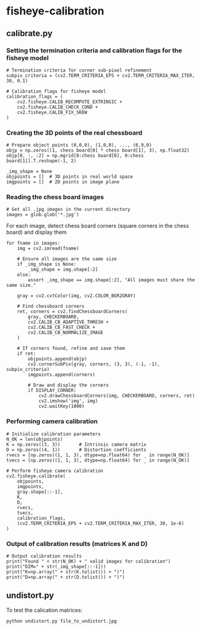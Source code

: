 # fisheye-calibration

## calibrate.py
### Setting the termination criteria and calibration flags for the fisheye model
````
# Termination criteria for corner sub-pixel refinement
subpix_criteria = (cv2.TERM_CRITERIA_EPS + cv2.TERM_CRITERIA_MAX_ITER, 30, 0.1)

# Calibration flags for fisheye model
calibration_flags = (
    cv2.fisheye.CALIB_RECOMPUTE_EXTRINSIC +
    cv2.fisheye.CALIB_CHECK_COND +
    cv2.fisheye.CALIB_FIX_SKEW
)
````

### Creating the 3D points of the real chessboard
````
# Prepare object points (0,0,0), (1,0,0), ..., (6,9,0)
objp = np.zeros((1, chess board[0] * chess board[1], 3), np.float32)
objp[0, :, :2] = np.mgrid[0:chess board[0], 0:chess board[1]].T.reshape(-1, 2)

_img_shape = None
objpoints = []  # 3D points in real world space
imgpoints = []  # 2D points in image plane
````

### Reading the chess board images
````
# Get all .jpg images in the current directory
images = glob.glob('*.jpg')
````

For each image, detect chess board corners (square corners in the chess board) and display them
````
for fname in images:
    img = cv2.imread(fname)
    
    # Ensure all images are the same size
    if _img_shape is None:
        _img_shape = img.shape[:2]
    else:
        assert _img_shape == img.shape[:2], "All images must share the same size."

    gray = cv2.cvtColor(img, cv2.COLOR_BGR2GRAY)

    # Find chessboard corners
    ret, corners = cv2.findChessboardCorners(
        gray, CHECKERBOARD,
        cv2.CALIB_CB_ADAPTIVE_THRESH + 
        cv2.CALIB_CB_FAST_CHECK + 
        cv2.CALIB_CB_NORMALIZE_IMAGE
    )

    # If corners found, refine and save them
    if ret:
        objpoints.append(objp)
        cv2.cornerSubPix(gray, corners, (3, 3), (-1, -1), subpix_criteria)
        imgpoints.append(corners)

        # Draw and display the corners
        if DISPLAY_CORNER:
            cv2.drawChessboardCorners(img, CHECKERBOARD, corners, ret)
            cv2.imshow('img', img)
            cv2.waitKey(1000)
````

### Performing camera calibration
````
# Initialize calibration parameters
N_OK = len(objpoints)
K = np.zeros((3, 3))       # Intrinsic camera matrix
D = np.zeros((4, 1))       # Distortion coefficients
rvecs = [np.zeros((1, 1, 3), dtype=np.float64) for _ in range(N_OK)]
tvecs = [np.zeros((1, 1, 3), dtype=np.float64) for _ in range(N_OK)]

# Perform fisheye camera calibration
cv2.fisheye.calibrate(
    objpoints,
    imgpoints,
    gray.shape[::-1],
    K,
    D,
    rvecs,
    tvecs,
    calibration_flags,
    (cv2.TERM_CRITERIA_EPS + cv2.TERM_CRITERIA_MAX_ITER, 30, 1e-6)
)
````

### Output of calibration results (matrices K and D)
````
# Output calibration results
print("Found " + str(N_OK) + " valid images for calibration")
print("DIM=" + str(_img_shape[::-1]))
print("K=np.array(" + str(K.tolist()) + ")")
print("D=np.array(" + str(D.tolist()) + ")")
````
## undistort.py
To test the calication matrices:
````
python undistort.py file_to_undistort.jpg
````

